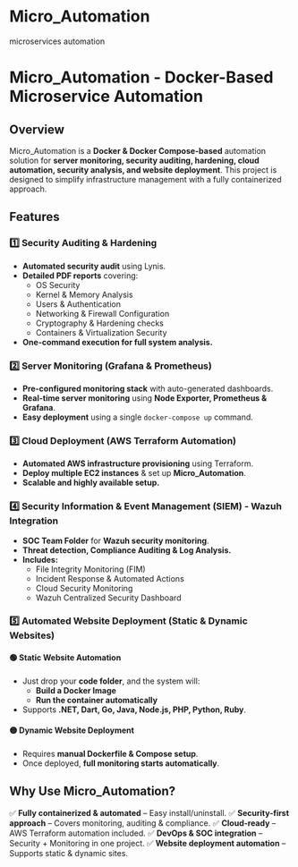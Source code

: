 # Micro_Automation
microservices automation


# Micro_Automation - Docker-Based Microservice Automation

## **Overview**
Micro_Automation is a **Docker & Docker Compose-based** automation solution for **server monitoring, security auditing, hardening, cloud automation, security analysis, and website deployment**. This project is designed to simplify infrastructure management with a fully containerized approach.

## **Features**
### **1️⃣ Security Auditing & Hardening**
- **Automated security audit** using Lynis.
- **Detailed PDF reports** covering:
  - OS Security
  - Kernel & Memory Analysis
  - Users & Authentication
  - Networking & Firewall Configuration
  - Cryptography & Hardening checks
  - Containers & Virtualization Security
- **One-command execution for full system analysis.**

### **2️⃣ Server Monitoring (Grafana & Prometheus)**
- **Pre-configured monitoring stack** with auto-generated dashboards.
- **Real-time server monitoring** using **Node Exporter, Prometheus & Grafana**.
- **Easy deployment** using a single `docker-compose up` command.

### **3️⃣ Cloud Deployment (AWS Terraform Automation)**
- **Automated AWS infrastructure provisioning** using Terraform.
- **Deploy multiple EC2 instances** & set up **Micro_Automation**.
- **Scalable and highly available setup.**

### **4️⃣ Security Information & Event Management (SIEM) - Wazuh Integration**
- **SOC Team Folder** for **Wazuh security monitoring**.
- **Threat detection, Compliance Auditing & Log Analysis.**
- **Includes:**
  - File Integrity Monitoring (FIM)
  - Incident Response & Automated Actions
  - Cloud Security Monitoring
  - Wazuh Centralized Security Dashboard

### **5️⃣ Automated Website Deployment (Static & Dynamic Websites)**
#### **🟢 Static Website Automation**
- Just drop your **code folder**, and the system will:
  - **Build a Docker Image**
  - **Run the container automatically**
- Supports **.NET, Dart, Go, Java, Node.js, PHP, Python, Ruby**.

#### **🟡 Dynamic Website Deployment**
- Requires **manual Dockerfile & Compose setup**.
- Once deployed, **full monitoring starts automatically**.

## **Why Use Micro_Automation?**
✅ **Fully containerized & automated** – Easy install/uninstall.
✅ **Security-first approach** – Covers monitoring, auditing & compliance.
✅ **Cloud-ready** – AWS Terraform automation included.
✅ **DevOps & SOC integration** – Security + Monitoring in one project.
✅ **Website deployment automation** – Supports static & dynamic sites.

